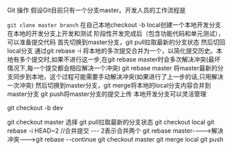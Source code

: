 Git 操作
假设Git目前只有一个分支master。开发人员的工作流程是

`git clone master branch`
在自己本地checkout -b local创建一个本地开发分支
在本地的开发分支上开发和测试
阶段性开发完成后（包含功能代码和单元测试），可以准备提交代码
首先切换到master分支，git pull拉取最新的分支状态
然后切回local分支
通过git rebase -i 将本地的多次提交合并为一个，以简化提交历史。本地有多个提交时,如果不进行这一步,在git rebase master时会多次解决冲突(最坏情况下,每一个提交都会相应解决一个冲突)
git rebase master 将master最新的分支同步到本地，这个过程可能需要手动解决冲突(如果进行了上一步的话,只用解决一次冲突)
然后切换到master分支，git merge将本地的local分支内容合并到master分支
git push将master分支的提交上传
本地开发分支可以灵活管理





git checkout -b dev

git checkout master 选择
git pull拉取最新的分支状态
git checkout local
git rebase -i HEAD~2  //合并提交 --- 2表示合并两个
git rebase master---->解决冲突--->git rebase --continue
git checkout master
git merge local
git push

